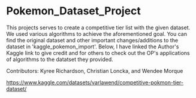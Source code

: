 # Pokemon_Dataset_Project
This projects serves to create a competitive tier list with the given dataset. We used various algorithms to achieve the aforementioned goal. You can find the original dataset and other important changes/additions to the dataset in 'kaggle_pokemon_import'. Below, I have linked the Author's Kaggle link to give credit and for others to check out the OP's applications of algorithms to the datatset they provided.

Contributors: Kyree Richardson, Christian Loncka, and Wendee Morque


https://www.kaggle.com/datasets/varlawend/competitive-pokmon-tier-dataset/